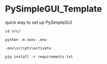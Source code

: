 # PySimpleGUI_Template
quick way to set up PySimpleGUI

```
cd src/
```

```
python -m venv .env
```

```
.env\scripts\activate
```

```
pip install -r requirements.txt
```
